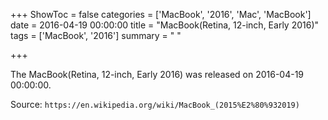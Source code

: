 +++
ShowToc = false
categories = ['MacBook', '2016', 'Mac', 'MacBook']
date = 2016-04-19 00:00:00
title = "MacBook(Retina, 12-inch, Early 2016)"
tags = ['MacBook', '2016']
summary = " "

+++

The MacBook(Retina, 12-inch, Early 2016) was released on 2016-04-19 00:00:00.

Source: `https://en.wikipedia.org/wiki/MacBook_(2015%E2%80%932019)`


